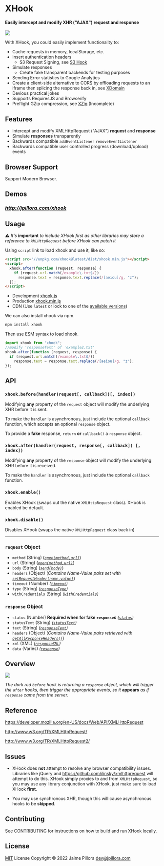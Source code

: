 # XHook

#### Easily intercept and modify XHR ("AJAX") request and response

<a href="https://twitter.com/intent/tweet?hashtags=xhook%2Cjavascript%2Cxhr&original_referer=http%3A%2F%2Fgithub.com%2F&text=XHook%3A+Easily+intercept+and+modify+XHR+request+and+response&tw_p=tweetbutton&url=https%3A%2F%2Fgithub.com%2Fjpillora%2Fxhook" target="_blank">
  <img src="http://jpillora.com/github-twitter-button/img/tweet.png"></img>
</a>

With XHook, you could easily implement functionality to:

- Cache requests in memory, localStorage, etc.
- Insert authentication headers
  - S3 Request Signing, see [S3 Hook](https://github.com/jpillora/s3hook)
- Simulate responses
  - Create fake transparent backends for testing purposes
- Sending Error statistics to Google Analytics
- Create a client-side alternative to CORS by offloading requests to an iframe then splicing the response back in, see [XDomain](http://jpillora.com/xdomain)
- Devious practical jokes
- Supports RequiresJS and Browserify
- Preflight GZip compression, see [XZip](http://github.com/jpillora/xzip) (Incomplete)

## Features

- Intercept and modify XMLHttpRequest ("AJAX") **request** and **response**
- Simulate **responses** transparently
- Backwards compatible `addEventListener` `removeEventListener`
- Backwards compatible user controlled progress (download/upload) events

## Browser Support

Support Modern Browser.

## Demos

### *http://jpillora.com/xhook*

## Usage

:warning: _It's_ **important** _to include XHook first as other libraries may store a reference to `XMLHttpRequest` before XHook can patch it_

Using `script` link to load xhook and use it, like so:

```html
<script src="//unpkg.com/xhook@latest/dist/xhook.min.js"></script>
<script>
  xhook.after(function (request, response) {
    if (request.url.match(/example\.txt$/))
      response.text = response.text.replace(/[aeiou]/g, "z");
  });
</script>
```

- Development [xhook.js](https://jpillora.com/xhook/dist/xhook.js)
- Production [xhook.min.js](https://jpillora.com/xhook/dist/xhook.min.js)
- CDN (Use `latest` or lock to one of the [available versions](https://github.com/jpillora/xhook/releases))

We can also install xhook via npm.

```bash
npm install xhook
```

Then use ESM syntax to load xhook.

```js
import xhook from "xhook";
//modify 'responseText' of 'example2.txt'
xhook.after(function (request, response) {
  if (request.url.match(/example\.txt$/))
    response.text = response.text.replace(/[aeiou]/g, "z");
});
```

## API

### `xhook.before(handler(request[, callback])[, index])`

Modifying **any** property of the `request` object will modify the underlying XHR before it is sent.

To make the `handler` is asynchronous, just include the optional `callback` function, which accepts an optional `response` object.

To provide a **fake** response, `return` **or** `callback()` a `response` object.

### `xhook.after(handler(request, response[, callback]) [, index])`

Modifying **any** property of the `response` object will modify the underlying XHR before it is received.

To make the `handler` is asynchronous, just include the optional `callback` function.

### `xhook.enable()`

Enables XHook (swaps out the native `XMLHttpRequest` class). XHook is enabled be default.

### `xhook.disable()`

Disables XHook (swaps the native `XMLHttpRequest` class back in)

---

### `request` Object

- `method` (String) (_<a href="https://developer.mozilla.org/en-US/docs/Web/API/XMLHttpRequest#open()">`open(method,url)`</a>_)
- `url` (String) (_<a href="https://developer.mozilla.org/en-US/docs/Web/API/XMLHttpRequest#open()">`open(method,url)`</a>_)
- `body` (String) (_<a href="https://developer.mozilla.org/en-US/docs/Web/API/XMLHttpRequest#send()">`send(body)`</a>_)
- `headers` (Object) (_Contains Name-Value pairs set with <a href="https://developer.mozilla.org/en-US/docs/Web/API/XMLHttpRequest#setRequestHeader()">`setRequestHeader(name,value)`</a>_)
- `timeout` (Number) _([`timeout`](https://developer.mozilla.org/en-US/docs/Web/API/XMLHttpRequest#timeout))_
- `type` (String) _([`responseType`](https://developer.mozilla.org/en-US/docs/Web/API/XMLHttpRequest#responseType))_
- `withCredentials` (String) _([`withCredentials`](https://developer.mozilla.org/en-US/docs/Web/API/XMLHttpRequest#withCredentials))_

### `response` Object

- `status` (Number) **Required when for fake `response`s** _([`status`](https://developer.mozilla.org/en-US/docs/Web/API/XMLHttpRequest#status))_
- `statusText` (String) _([`statusText`](https://developer.mozilla.org/en-US/docs/Web/API/XMLHttpRequest#statusText))_
- `text` (String) _([`responseText`](https://developer.mozilla.org/en-US/docs/Web/API/XMLHttpRequest#responseText))_
- `headers` (Object) (_Contains Name-Value pairs retrieved with <a href="https://developer.mozilla.org/en-US/docs/Web/API/XMLHttpRequest#getAllResponseHeaders()">`getAllResponseHeaders()`</a>_)
- `xml` (XML) _([`responseXML`](https://developer.mozilla.org/en-US/docs/Web/API/XMLHttpRequest#responseXML))_
- `data` (Varies) _([`response`](https://developer.mozilla.org/en-US/docs/Web/API/XMLHttpRequest#response))_

## Overview

<img src="https://docs.google.com/drawings/d/1PTxHDqdW9iNqagDwtaO0ggXZkJp7ILiRDVWAMHInFGQ/pub?w=498&amp;h=235">

_The dark red `before` hook is returning a `response` object, which will trigger the `after`
hooks, then trigger the appropriate events, so it_ **appears** _as if `response` came from
the server._

## Reference

https://developer.mozilla.org/en-US/docs/Web/API/XMLHttpRequest

http://www.w3.org/TR/XMLHttpRequest/

http://www.w3.org/TR/XMLHttpRequest2/

## Issues

- XHook does **not** attempt to resolve any browser compatibility issues. Libraries like jQuery
  and https://github.com/ilinsky/xmlhttprequest will attempt to do this. XHook simply proxies to and from `XMLHttpRequest`, so you may use any library
  conjunction with XHook, just make sure to load XHook **first**.

- You may use synchronous XHR, though this will cause asynchronous hooks to be **skipped**.

## Contributing

See [CONTRIBUTING](CONTRIBUTING.md) for instructions on how to build and run XHook locally.

## License

[MIT](LICENSE) License Copyright © 2022 Jaime Pillora dev@jpillora.com
